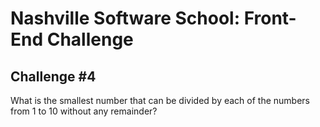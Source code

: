 # Nashville Software School: Front-End Challenge

## Challenge #4

What is the smallest number that can be divided by each of the numbers from 1 to 10 without any remainder?
